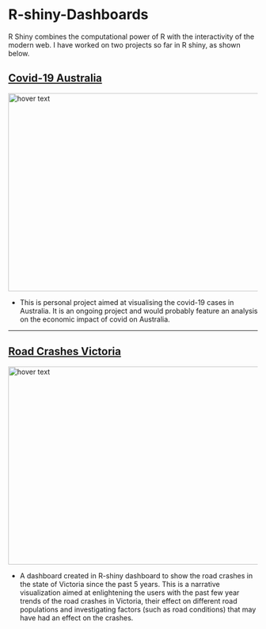 # R-shiny-Dashboards

R Shiny combines the computational power of R with the interactivity of the modern web. I have worked on two projects so far in R shiny, as shown below. 

## [Covid-19 Australia](https://github.com/SuvanshVaid27/DASHBOARDS/tree/main/covid-19-dashboard)


<p>
  <a href = "https://suvanshvaid27.shinyapps.io/covid-19/">
  <img src="https://github.com/SuvanshVaid27/R-shiny-Dashboards/blob/main/image/cdc-k0KRNtqcjfw-unsplash.jpg" width="600" height = "400" title="hover text">
  </a>
</p>


  - This is personal project aimed at visualising the covid-19 cases in Australia. It is an ongoing project and would probably feature an analysis on the economic impact of covid on Australia.

<hr>

## [Road Crashes Victoria](https://github.com/SuvanshVaid27/Road-crashes-victoria-dashboard)

<p>
  <a href = "https://github.com/SuvanshVaid27/Road-crashes-victoria-dashboard">
  <img src="https://github.com/SuvanshVaid27/R-shiny-Dashboards/blob/main/image/nate-isaac-V1kk3KTBiEk-unsplash.jpg" width="600" height = "400" title="hover text">
  </a>
</p>

  - A dashboard created in R-shiny dashboard to show the road crashes in the state of Victoria since the past 5 years. This is a narrative visualization aimed at enlightening the users with the past few year trends of the road crashes in Victoria, their effect on different road populations and investigating factors (such as road conditions) that may have had an effect on the crashes. 
